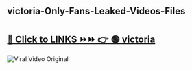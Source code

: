 
 ## victoria-Only-Fans-Leaked-Videos-Files

# <h2><a href="https://mediaupload.pro?victoria">🔗 Click to LINKS ⏩⏩ 👉 🟢 victoria </a></h2>

<a href="https://mediaupload.pro?victoria" rel="nofollow" data-target="animated-image.originalLink"><img src="https://i.ibb.co.com/xMMVF88/686577567.gif" alt="Viral Video Original" style="max-width: 100%; display: inline-block;" data-target="animated-image.originalImage"></a>